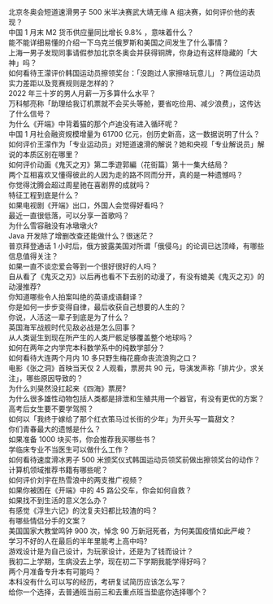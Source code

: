 北京冬奥会短道速滑男子 500 米半决赛武大靖无缘 A 组决赛，如何评价他的表现？  
中国 1 月末 M2 货币供应量同比增长 9.8% ，意味着什么？  
能不能详细易懂的介绍一下乌克兰俄罗斯和美国之间发生了什么事情？  
上海一男子发现同事请假参加北京冬奥会并获得铜牌，你身边有这样隐藏的「大神」吗？  
如何看待王濛评价韩国运动员擦领奖台：「没跑过人家擦啥玩意儿」？两位运动员实力差距以及竞赛规则是怎样的？  
2022 年三十岁的男人月薪一万多算什么水平？  
万科郁亮称「助理给我订机票就不会买头等舱，要省吃俭用、减少浪费」，这传达了什么信号？  
为什么《开端》中背着猫的那个卢迪没有进入循环呢？  
中国 1 月社会融资规模增量为 61700 亿元，创历史新高，这一数据说明了什么？  
如何评价王濛作为「专业运动员」对短道速滑的解说？她和央视「专业解说员」解说的本质区别在哪里？  
如何评价动画《鬼灭之刃》第二季遊郭編（花街篇）第十一集大结局？  
两个互相喜欢又懂得彼此的人因为走的路不同而分开，真的是一种遗憾吗？  
你觉得沈腾会超过周星驰在喜剧界的成就吗？  
特征工程到底是什么？  
如果电视剧《开端》出口，外国人会觉得好看吗？  
最近一直很低落，可以分享一首歌吗？  
为什么雪容融没有冰墩墩火?  
Java 开发除了增删改查还能做什么？很迷茫？  
普京拜登通话 1 小时后，俄方披露美国对所谓「俄侵乌」的论调已达顶峰，有哪些信息值得关注？  
如果一直不谈恋爱会等到一个很好很好的人吗？  
自从看了《鬼灭之刃》以后再也看不下去别的动漫了，有没有媲美《鬼灭之刃》的动漫推荐?  
你知道哪些令人拍案叫绝的英语成语翻译？  
你是如何一步步变得自律，最后收获自己想要的人生的？  
你说，人活这一辈子到底是为了什么？  
英国海军战舰时代见敌必战是怎么回事？  
从人类诞生到现在所产生的人类尸骸足够覆盖整个地球吗？  
如何在两年之内学完本科数学系中的纯数学部分？  
如何看待大连两个月内 10 多只野生梅花鹿命丧流浪狗之口？  
电影《张之洞》首映当天仅 2 人观看，票房共 90 元，导演发声称「排片少，求关注」，哪些原因导致的？  
为什么刘昊然没扛起来《四海》票房?  
为什么很多雄性动物包括人类都是排泄和生殖共用一个器官，有没有更优的方案？  
高考后女生要不要学驾照？  
如何以「我终于嫁给了那个红衣策马过长街的少年」为开头写一篇甜文？  
你们青春最大的遗憾是什么？  
如果准备 1000 块买书，你会推荐我买哪些书？  
学临床专业不当医生可以做什么工作？  
如何看待速度滑冰男子 500 米颁奖仪式韩国运动员领奖前做出擦领奖台的动作？  
计算机领域推荐书籍有哪些呢？  
如何评价刘宇在热雪浪中的两支推广视频？  
如果你被困在《开端》中的 45 路公交车，你会如何自救？  
如果找不到生活的意义怎么办？  
有感觉《浮生六记》的沈复夫妇都比较渣的吗？  
有哪些情侣分手的文案？  
美国国家大教堂鸣钟 900 次，悼念 90 万新冠死者，为何美国疫情如此严峻？  
学习不好的人在最后的半年里能考上高中吗?  
游戏设计是为自己设计，为玩家设计，还是为了钱而设计？  
我初二上学期，生病没去上学，现在初二下学期我能学得好吗？  
两个月准备专升本有可能吗？  
本科没有什么可以写的经历，考研复试简历应该怎么写？  
给你一个选择，去普通班当前三和去重点班当垫底你选择哪个？  
